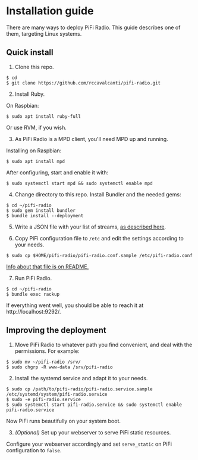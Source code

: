 # Installation guide

There are many ways to deploy PiFi Radio. This guide describes one of them, targeting Linux systems.


## Quick install

1. Clone this repo.

```
$ cd
$ git clone https://github.com/rccavalcanti/pifi-radio.git
```

2. Install Ruby.

On Raspbian:
```
$ sudo apt install ruby-full
```
Or use RVM, if you wish.


3. As PiFi Radio is a MPD client, you'll need MPD up and running.

Installing on Raspbian:
```
$ sudo apt install mpd
```

After configuring, start and enable it with:
```
$ sudo systemctl start mpd && sudo systemctl enable mpd
```


4. Change directory to this repo. Install Bundler and the needed gems:

```
$ cd ~/pifi-radio
$ sudo gem install bundler
$ bundle install --deployment
```


5. Write a JSON file with your list of streams, [as described here](README.md#list-of-streams).


6. Copy PiFi configuration file to `/etc` and edit the settings according to your needs.

```
$ sudo cp $HOME/pifi-radio/pifi-radio.conf.sample /etc/pifi-radio.conf
```

[Info about that file is on README.](README.md#pifi-configuration)


7. Run PiFi Radio.

```
$ cd ~/pifi-radio
$ bundle exec rackup
```

If everything went well, you should be able to reach it at http://localhost:9292/.



## Improving the deployment

1. Move PiFi Radio to whatever path you find convenient, and deal with the permissions. For example:

```
$ sudo mv ~/pifi-radio /srv/
$ sudo chgrp -R www-data /srv/pifi-radio
```


2. Install the systemd service and adapt it to your needs.

```
$ sudo cp /path/to/pifi-radio/pifi-radio.service.sample /etc/systemd/system/pifi-radio.service
$ sudo -e pifi-radio.service
$ sudo systemctl start pifi-radio.service && sudo systemctl enable pifi-radio.service
```

Now PiFi runs beautifully on your system boot.


3. *(Optional)* Set up your webserver to serve PiFi static resources.

Configure your webserver accordingly and set `serve_static` on PiFi configuration to `false`.

